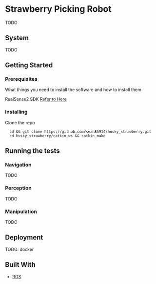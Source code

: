 # Strawberry Picking Robot

TODO

## System

TODO

## Getting Started

### Prerequisites

What things you need to install the software and how to install them

RealSense2 SDK [Refer to Here](https://github.com/IntelRealSense/librealsense/blob/master/doc/installation.md)

### Installing

Clone the repo
```
  cd && git clone https://github.com/sean85914/husky_strawberry.git
  cd husky_strawberry/catkin_ws && catkin_make
```

## Running the tests

### Navigation
TODO
### Perception
TODO
### Manipulation
TODO

## Deployment
TODO: docker

## Built With

* [ROS](http://www.ros.org/)

